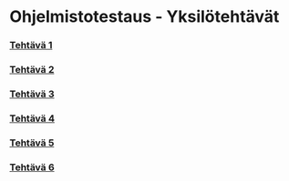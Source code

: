 # Ohjelmistotestaus - Yksilötehtävät
### [Tehtävä 1](https://github.com/jonathan0079/Projekti_WEBDEV/blob/projekti-terveyssovelluksen-kehitys/Teht%C3%A4v%C3%A4%201.md)
### [Tehtävä 2](https://github.com/jonathan0079/Projekti_WEBDEV/blob/projekti-terveyssovelluksen-kehitys/tests/Teht%C3%A4v%C3%A4%202%264.md)
### [Tehtävä 3](https://github.com/jonathan0079/Projekti_WEBDEV/blob/projekti-terveyssovelluksen-kehitys/tests/selenium_tests/Teht%C3%A4v%C3%A4%203.md)
### [Tehtävä 4](https://github.com/jonathan0079/Projekti_WEBDEV/blob/projekti-terveyssovelluksen-kehitys/tests/Teht%C3%A4v%C3%A4%204.md)
### [Tehtävä 5](https://github.com/jonathan0079/Projekti_WEBDEV/blob/projekti-terveyssovelluksen-kehitys/tests/Teht%C3%A4v%C3%A4%205.md)
### [Tehtävä 6](https://github.com/jonathan0079/Projekti_WEBDEV/blob/projekti-terveyssovelluksen-kehitys/tests/Teht%C3%A4v%C3%A4%206.md)
